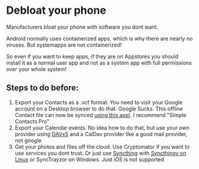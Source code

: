 # Debloat your phone

Manufacturers bloat your phone with software you dont want.

Android normally uses containerized apps, which is why there are nearly no viruses. But systemapps are not containerized!

So even if you want to keep apps, if they are on Appstores you should install it as a normal user app and not as a system app with full permissions over your whole system!


## Steps to do before:

1. Export your Contacts as a .vcf format. You need to visit your Google account on a Desktop browser to do that. Google Sucks. This offline Contact file can now be synced [using this app!](https://f-droid.org/en/packages/cx.vmx.sdcontacts). I recommend "Simple Contacts Pro"
2. Export your Calendar events. No idea how to do that, but use your own provider using [DAVx5](https://f-droid.org/en/packages/at.bitfire.davdroid) and a CalDav provider like a good mail provider, not google
3. Get your photos and files off the cloud. Use Cryptomator if you want to use services you dont trust. Or just use [Syncthing](https://f-droid.org/en/packages/com.nutomic.syncthingandroid) with [Syncthingy on Linux](https://flathub.org/apps/com.github.zocker_160.SyncThingy) or SyncTrayzor on Windows. Just iOS is not supported
